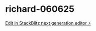 # richard-060625

[Edit in StackBlitz next generation editor ⚡️](https://stackblitz.com/~/github.com/Sujith-richard/richard-060625)